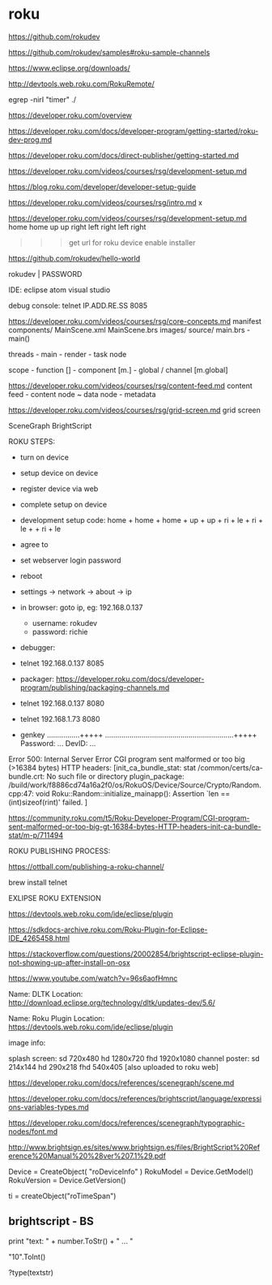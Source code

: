 # roku



https://github.com/rokudev

https://github.com/rokudev/samples#roku-sample-channels


https://www.eclipse.org/downloads/




http://devtools.web.roku.com/RokuRemote/





egrep -nirI "timer" ./



https://developer.roku.com/overview

https://developer.roku.com/docs/developer-program/getting-started/roku-dev-prog.md

https://developer.roku.com/docs/direct-publisher/getting-started.md

https://developer.roku.com/videos/courses/rsg/development-setup.md

https://blog.roku.com/developer/developer-setup-guide




https://developer.roku.com/videos/courses/rsg/intro.md x

https://developer.roku.com/videos/courses/rsg/development-setup.md
home
home
up
up
right
left
right
left
right
>>> get url for roku device
>>> enable installer

https://github.com/rokudev/hello-world

rokudev | PASSWORD

IDE:
	eclipse
	atom
	visual studio

debug console:
telnet IP.ADD.RE.SS 8085



https://developer.roku.com/videos/courses/rsg/core-concepts.md
manifest
components/
	MainScene.xml
	MainScene.brs
images/
source/
	main.brs - main()


threads
	- main
	- render
	- task node

scope
	- function []
	- component [m.]
	- global / channel [m.global]

https://developer.roku.com/videos/courses/rsg/content-feed.md
content feed
	- content node ~ data node
	- metadata

https://developer.roku.com/videos/courses/rsg/grid-screen.md
grid screen








SceneGraph
BrightScript







ROKU STEPS:

- turn on device
- setup device on device
- register device via web
- complete setup on device
- development setup code:
	home + home + home + up + up + ri + le + ri + le + + ri + le
- agree to 
- set webserver login password
- reboot
- settings -> network -> about -> ip
- in browser: goto ip, eg: 192.168.0.137
	- username: rokudev
	- password: richie

- debugger:
- telnet 192.168.0.137 8085

- packager: https://developer.roku.com/docs/developer-program/publishing/packaging-channels.md
- telnet 192.168.0.137 8080
- telnet 192.168.1.73 8080
- genkey
	................+++++
	...............................................................+++++
	Password: ...
	DevID: ...


Error 500: Internal Server Error
CGI program sent malformed or too big (>16384 bytes) HTTP headers: [init_ca_bundle_stat: stat /common/certs/ca-bundle.crt: No such file or directory
plugin_package: /build/work/f8886cd74a16a2f0/os/RokuOS/Device/Source/Crypto/Random.cpp:47: void Roku::Random::initialize_mainapp(): Assertion `len == (int)sizeof(rint)' failed.
]


https://community.roku.com/t5/Roku-Developer-Program/CGI-program-sent-malformed-or-too-big-gt-16384-bytes-HTTP-headers-init-ca-bundle-stat/m-p/711494


ROKU PUBLISHING PROCESS:

https://ottball.com/publishing-a-roku-channel/



brew install telnet


EXLIPSE ROKU EXTENSION

https://devtools.web.roku.com/ide/eclipse/plugin

https://sdkdocs-archive.roku.com/Roku-Plugin-for-Eclipse-IDE_4265458.html



https://stackoverflow.com/questions/20002854/brightscript-eclipse-plugin-not-showing-up-after-install-on-osx

https://www.youtube.com/watch?v=96s6aofHmnc






Name: DLTK
Location: http://download.eclipse.org/technology/dltk/updates-dev/5.6/

Name: Roku Plugin
Location: https://devtools.web.roku.com/ide/eclipse/plugin









image info:

splash screen:
sd  720x480
hd  1280x720
fhd 1920x1080
channel poster:
sd  214x144
hd  290x218
fhd 540x405 [also uploaded to roku web]



https://developer.roku.com/docs/references/scenegraph/scene.md

https://developer.roku.com/docs/references/brightscript/language/expressions-variables-types.md

https://developer.roku.com/docs/references/scenegraph/typographic-nodes/font.md

http://www.brightsign.es/sites/www.brightsign.es/files/BrightScript%20Reference%20Manual%20%28ver%207.1%29.pdf


 Device = CreateObject(  "roDeviceInfo" )
 RokuModel   = Device.GetModel()
 RokuVersion = Device.GetVersion()

 ti = createObject("roTimeSpan")




## brightscript - BS



print "text: " + number.ToStr() + " ... "

"10".ToInt()

?type(textstr)






